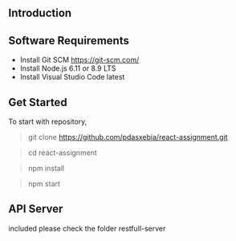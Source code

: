 ## Introduction

## Software Requirements

- Install Git SCM https://git-scm.com/
- Install Node.js 6.11 or 8.9 LTS
- Install Visual Studio Code latest

## Get Started

To start with repository,

> git clone https://github.com/pdasxebia/react-assignment.git

> cd react-assignment

> npm install

> npm start

## API Server
included please check the folder restfull-server

